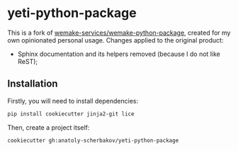 # yeti-python-package

This is a fork of [wemake-services/wemake-python-package](http://github.com/wemake-services/wemake-python-package/), created for my own opinionated personal usage. Changes applied to the original product:

- Sphinx documentation and its helpers removed (because I do not like ReST);

## Installation

Firstly, you will need to install dependencies:

```bash
pip install cookiecutter jinja2-git lice
```

Then, create a project itself:

```bash
cookiecutter gh:anatoly-scherbakov/yeti-python-package
```
